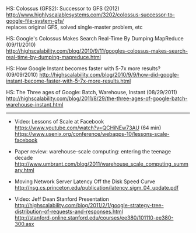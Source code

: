 
HS: Colossus (GFS2): Successor to GFS (2012)
<br>http://www.highlyscalablesystems.com/3202/colossus-successor-to-google-file-system-gfs/
<br>replaces original GFS, solved single-master problem, etc

HS: Google's Colossus Makes Search Real-Time By Dumping MapReduce (09/11/2010)
<br>http://highscalability.com/blog/2010/9/11/googles-colossus-makes-search-real-time-by-dumping-mapreduce.html

HS: How Google Instant becomes faster with 5-7x more results? (09/09/2010)
http://highscalability.com/blog/2010/9/9/how-did-google-instant-become-faster-with-5-7x-more-results.html

HS: The Three ages of Google: Batch, Warehouse, Instant (08/29/2011)
<br>http://highscalability.com/blog/2011/8/29/the-three-ages-of-google-batch-warehouse-instant.html

<HR>

* Video: Lessons of Scale at Facebook
<br>https://www.youtube.com/watch?v=QCHiNEw73AU (64 min)
<br>https://www.usenix.org/conference/webapps-10/lessons-scale-facebook

* Paper review: warehouse-scale computing: entering the teenage decade
<br>http://www.umbrant.com/blog/2011/warehouse_scale_computing_summary.html

* Moving Network Server Latency Off the Disk Speed Curve
<br>http://nsg.cs.princeton.edu/publication/latency_sigm_04_update.pdf

* Video: Jeff Dean Stanford Presentation
<br>http://highscalability.com/blog/2011/2/1/google-strategy-tree-distribution-of-requests-and-responses.html
<br>http://stanford-online.stanford.edu/courses/ee380/101110-ee380-300.asx
